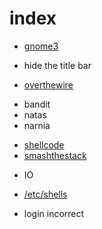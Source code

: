 # index

* [gnome3](gnome3.md)
 + hide the title bar
* [overthewire](overthewire.md)
 + bandit
 + natas
 + narnia
* [shellcode](shellcode.md)
* [smashthestack](smashthestack.md)
 + IO
* [/etc/shells](shells.md)
 + login incorrect

